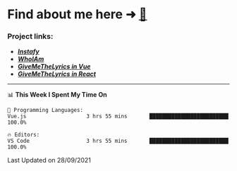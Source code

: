 # Find about me here ➜ [🧑](https://pauabella.dev)

### Project links:
- ***[Instafy](https://instafy.me)***
- ***[WhoIAm](https://pauabella.dev)***
- ***[GiveMeTheLyrics in Vue](https://lyrics.pauabella.dev)***
- ***[GiveMeTheLyrics in React](https://pauabella.dev/GiveMeTheLyrics)***

---
<!--START_SECTION:waka-->
📊 **This Week I Spent My Time On** 

```text
💬 Programming Languages: 
Vue.js                   3 hrs 55 mins       █████████████████████████   100.0%

🔥 Editors: 
VS Code                  3 hrs 55 mins       █████████████████████████   100.0%

```


 Last Updated on 28/09/2021
<!--END_SECTION:waka-->
